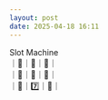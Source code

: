 ```yaml
---
layout: post
date: 2025-04-18 16:11
---
```


Slot Machine<br />
｜💎｜🤡｜🍇｜<br />
｜🍇｜💎｜🤡｜<br />
｜🔔｜7️⃣｜🔔｜<br />


